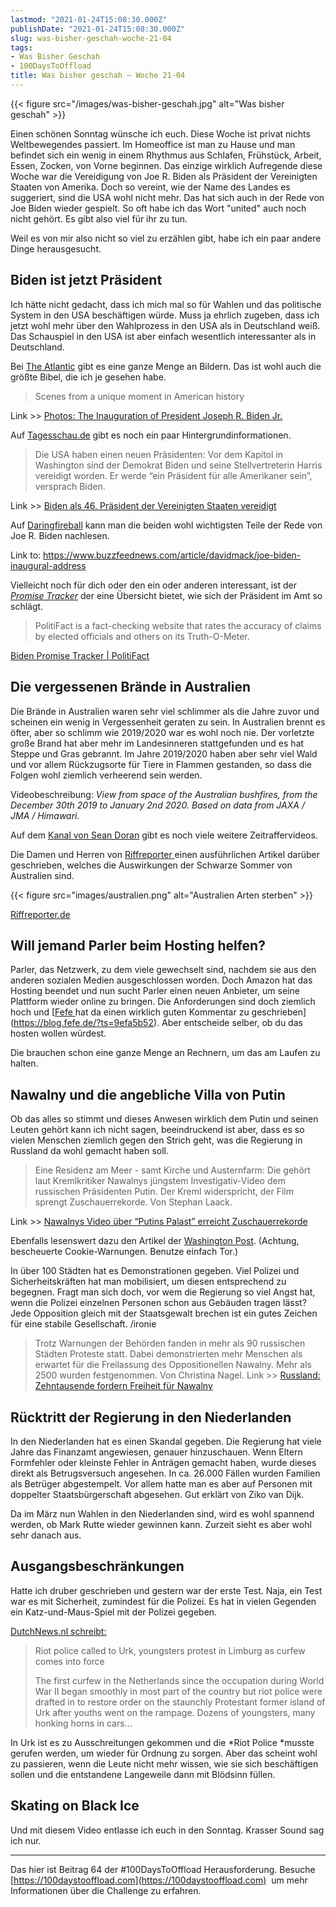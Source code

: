```yaml
---
lastmod: "2021-01-24T15:08:30.000Z"
publishDate: "2021-01-24T15:08:30.000Z"
slug: was-bisher-geschah-woche-21-04
tags:
- Was Bisher Geschah
- 100DaysToOffload
title: Was bisher geschah – Woche 21-04
---
```


{{< figure src="/images/was-bisher-geschah.jpg" alt="Was bisher geschah" >}}


Einen schönen Sonntag wünsche ich euch. Diese Woche ist privat nichts Weltbewegendes passiert. Im Homeoffice ist man zu Hause und man befindet sich ein wenig in einem Rhythmus aus Schlafen, Frühstück, Arbeit, Essen, Zocken, von Vorne beginnen. Das einzige wirklich Aufregende diese Woche war die Vereidigung von Joe R. Biden als Präsident der Vereinigten Staaten von Amerika. Doch so vereint, wie der Name des Landes es suggeriert, sind die USA wohl nicht mehr. Das hat sich auch in der Rede von Joe Biden wieder gespielt. So oft habe ich das Wort "united" auch noch nicht gehört. Es gibt also viel für ihr zu tun.

Weil es von mir also nicht so viel zu erzählen gibt, habe ich ein paar andere Dinge herausgesucht.

## Biden ist jetzt Präsident

Ich hätte nicht gedacht, dass ich mich mal so für Wahlen und das politische System in den USA beschäftigen würde. Muss ja ehrlich zugeben, dass ich jetzt wohl mehr über den Wahlprozess in den USA als in Deutschland weiß. Das Schauspiel in den USA ist aber einfach wesentlich interessanter als in Deutschland. 

Bei [The Atlantic](https://www.theatlantic.com/photo/2021/01/photos-inauguration-president-joseph-r-biden/617749/) gibt es eine ganze Menge an Bildern. Das ist wohl auch die größte Bibel, die ich je gesehen habe. 

> Scenes from a unique moment in American history

Link >> [Photos: The Inauguration of President Joseph R. Biden Jr.](https://www.theatlantic.com/photo/2021/01/photos-inauguration-president-joseph-r-biden/617749/)

Auf [Tagesschau.de](https://www.tagesschau.de/ausland/biden-vereidigt-101.html) gibt es noch ein paar Hintergrundinformationen.

> Die USA haben einen neuen Präsidenten: Vor dem Kapitol in Washington sind der Demokrat Biden und seine Stellvertreterin Harris vereidigt worden. Er werde “ein Präsident für alle Amerikaner sein”, versprach Biden.

Link >> [Biden als 46. Präsident der Vereinigten Staaten vereidigt](https://www.tagesschau.de/ausland/biden-vereidigt-101.html)

Auf [Daringfireball](https://daringfireball.net/linked/2021/01/21/bidens-inaugural-address) kann man die beiden wohl wichtigsten Teile der Rede von Joe R. Biden nachlesen.

Link to: https://www.buzzfeednews.com/article/davidmack/joe-biden-inaugural-address

Vielleicht noch für dich oder den ein oder anderen interessant, ist der *[Promise Tracker](https://www.politifact.com/truth-o-meter/promises/biden-promise-tracker/?ruling=true)* der eine Übersicht bietet, wie sich der Präsident im Amt so schlägt. 

> PolitiFact is a fact-checking website that rates the accuracy of claims by elected officials and others on its Truth-O-Meter.

[Biden Promise Tracker | PolitiFact](https://www.politifact.com/truth-o-meter/promises/biden-promise-tracker/?ruling)

## Die vergessenen Brände in Australien

Die Brände in Australien waren sehr viel schlimmer als die Jahre zuvor und scheinen ein wenig in Vergessenheit geraten zu sein. In Australien brennt es öfter, aber so schlimm wie 2019/2020 war es wohl noch nie. Der vorletzte große Brand hat aber mehr im Landesinneren stattgefunden und es hat Steppe und Gras gebrannt. Im Jahre 2019/2020 haben aber sehr viel Wald und vor allem Rückzugsorte für Tiere in Flammen gestanden, so dass die Folgen wohl ziemlich verheerend sein werden. 

Videobeschreibung: *View from space of the Australian bushfires, from the December 30th 2019 to January 2nd 2020. Based on data from JAXA / JMA / Himawari.*

Auf dem [Kanal von Sean Doran](https://www.youtube.com/c/Se%C3%A1nDoran/videos) gibt es noch viele weitere Zeitraffervideos.

Die Damen und Herren von [Riffreporter ](https://www.riffreporter.de/naturschutz-biodiversitaet-trinkwasser/black-summer-feuer-australien-klima-natur-jahr-danach/) einen ausführlichen Artikel darüber geschrieben, welches die Auswirkungen der Schwarze Sommer von Australien sind.

{{< figure src="images/australien.png" alt="Australien Arten sterben" >}}

[Riffreporter.de](https://www.riffreporter.de/naturschutz-biodiversitaet-trinkwasser/black-summer-feuer-australien-klima-natur-jahr-danach/)


## Will jemand Parler beim Hosting helfen?

Parler, das Netzwerk, zu dem viele gewechselt sind, nachdem sie aus den anderen sozialen Medien ausgeschlossen worden. Doch Amazon hat das Hosting beendet und nun sucht Parler einen neuen Anbieter, um seine Plattform wieder online zu bringen. Die Anforderungen sind doch ziemlich hoch und [[Fefe ](https://blog.fefe.de/?ts=9efa5b52)hat da einen wirklich guten Kommentar zu geschrieben](https://blog.fefe.de/?ts=9efa5b52). Aber entscheide selber, ob du das hosten wollen würdest.

Die brauchen schon eine ganze Menge an Rechnern, um das am Laufen zu halten.

## Nawalny und die angebliche Villa von Putin

Ob das alles so stimmt und dieses Anwesen wirklich dem Putin und seinen Leuten gehört kann ich nicht sagen, beeindruckend ist aber, dass es so vielen Menschen ziemlich gegen den Strich geht, was die Regierung in Russland da wohl gemacht haben soll.

> Eine Residenz am Meer - samt Kirche und Austernfarm: Die gehört laut Kremlkritiker Nawalnys jüngstem Investigativ-Video dem russischen Präsidenten Putin. Der Kreml widerspricht, der Film sprengt Zuschauerrekorde. Von Stephan Laack.

Link >> [Nawalnys Video über “Putins Palast” erreicht Zuschauerrekorde](https://www.tagesschau.de/ausland/asien/putin-palast-nawalny-101.html)

Ebenfalls lesenswert dazu den Artikel der [Washington Post](https://www.washingtonpost.com/world/europe/russia-navalny-video-putin/2021/01/20/a82e264a-5a4e-11eb-a849-6f9423a75ffd_story.html). (Achtung, bescheuerte Cookie-Warnungen. Benutze einfach Tor.)

In über 100 Städten hat es Demonstrationen gegeben. Viel Polizei und Sicherheitskräften hat man mobilisiert, um diesen entsprechend zu begegnen. Fragt man sich doch, vor wem die Regierung so viel Angst hat, wenn die Polizei einzelnen Personen schon aus Gebäuden tragen lässt? Jede Opposition gleich mit der Staatsgewalt brechen ist ein gutes Zeichen für eine stabile Gesellschaft. /ironie

> Trotz Warnungen der Behörden fanden in mehr als 90 russischen Städten Proteste statt. Dabei demonstrierten mehr Menschen als erwartet für die Freilassung des Oppositionellen Nawalny. Mehr als 2500 wurden festgenommen. Von Christina Nagel.
Link >> [Russland: Zehntausende fordern Freiheit für Nawalny](https://www.tagesschau.de/ausland/proteste-nawalny-107.html)

## Rücktritt der Regierung in den Niederlanden

In den Niederlanden hat es einen Skandal gegeben. Die Regierung hat viele Jahre das Finanzamt angewiesen, genauer hinzuschauen. Wenn Eltern Formfehler oder kleinste Fehler in Anträgen gemacht haben, wurde dieses direkt als Betrugsversuch angesehen. In ca. 26.000 Fällen wurden Familien als Betrüger abgestempelt. Vor allem hatte man es aber auf Personen mit doppelter Staatsbürgerschaft abgesehen. Gut erklärt von Ziko van Dijk.

Da im März nun Wahlen in den Niederlanden sind, wird es wohl spannend werden, ob Mark Rutte wieder gewinnen kann. Zurzeit sieht es aber wohl sehr danach aus.

## Ausgangsbeschränkungen

Hatte ich druber geschrieben und gestern war der erste Test. Naja, ein Test war es mit Sicherheit, zumindest für die Polizei. Es hat in vielen Gegenden ein Katz-und-Maus-Spiel mit der Polizei gegeben. 

[DutchNews.nl schreibt:](https://www.dutchnews.nl/news/2021/01/riot-police-called-to-urk-youngsters-protest-in-limburg-as-curfew-comes-into-force/)
    
> Riot police called to Urk, youngsters protest in Limburg as curfew comes into force 
> 
> The first curfew in the Netherlands since the occupation during World War II began smoothly in most part of the country but riot police were drafted in to restore order on the staunchly Protestant former island of Urk after youths went on the rampage. Dozens of youngsters, many honking horns in cars…

In Urk ist es zu Ausschreitungen gekommen und die *Riot Police *musste gerufen werden, um wieder für Ordnung zu sorgen. Aber das scheint wohl zu passieren, wenn die Leute nicht mehr wissen, wie sie sich beschäftigen sollen und die entstandene Langeweile dann mit Blödsinn füllen. 

## Skating on Black Ice

Und mit diesem Video entlasse ich euch in den Sonntag. Krasser Sound sag ich nur. 

---

Das hier ist Beitrag 64 der #100DaysToOffload Herausforderung. Besuche [https://100daystooffload.com](https://100daystooffload.com)  um mehr Informationen über die Challenge zu erfahren.